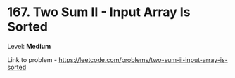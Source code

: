 # 167. Two Sum II - Input Array Is Sorted

Level: **Medium**

Link to problem - https://leetcode.com/problems/two-sum-ii-input-array-is-sorted
